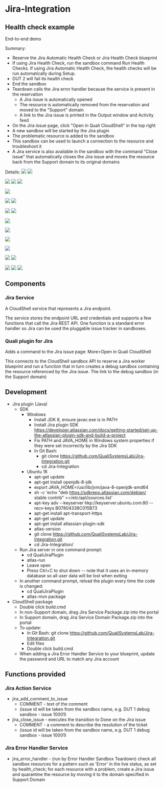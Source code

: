 # Jira-Integration


## Health check example

End-to-end demo 

Summary:
- Reserve the Jira Automatic Health Check or Jira Health Check blueprint
- If using Jira Health Check, run the sandbox command Run Health Checks. If using Jira Automatic Health Check, the health checks will be run automatically during Setup.
- DUT 2 will fail its health check
- End the sandbox
- Teardown calls the Jira error handler because the service is present in the reservation
  - A Jira issue is automatically opened
  - The resource is automatically removed from the reservation and moved to the "Support" domain
  - A link to the Jira issue is printed in the Output window and Activity feed
- On the Jira issue page, click "Open in Quali CloudShell" in the top right
- A new sandbox will be started by the Jira plugin
- The problematic resource is added to the sandbox
- This sandbox can be used to launch a connection to the resource and troubleshoot it
- A Jira service is also available in the sandbox with the command "Close issue" that automatically closes the Jira issue and moves the resource back from the Support domain to its original domains

Details:
![](screenshots/jira_plugin_settings_minimal.png)
![](screenshots/jira_plugin_settings_full.png)

![](screenshots/blueprint.png)
![](screenshots/edit_jira_error_handler_settings1.png)
![](screenshots/edit_jira_error_handler_settings2.png)

![](screenshots/reserve_blueprint.png)

![](screenshots/sandbox1.png)
![](screenshots/run_health_check.png)

![](screenshots/health_check_failed.png)
![](screenshots/health_check_failed2.png)

![](screenshots/teardown.png)

![](screenshots/jira_issue_created.png)

![](screenshots/jira_issue.png)

![](screenshots/open_in_cloudshell.png)

![](screenshots/debug_sandbox_created.png)
![](screenshots/debug_sandbox.png)

![](screenshots/action_service_settings1.png)
![](screenshots/action_service_settings2.png)
![](screenshots/close_jira_issue.png)


## Components

### Jira Service

A CloudShell service that represents a Jira endpoint.

The service stores the endpoint URL and credentials and supports a few functions that call the Jira REST API. One function is a standard error handler so Jira can be used the pluggable issue tracker in sandboxes.

### Quali plugin for Jira

Adds a command to the Jira issue page: More>Open in Quali CloudShell

This connects to the CloudShell sandbox API to reserve a Jira worker blueprint and run a function that in turn creates a debug sandbox containing the resource referenced by the Jira issue. The link to the debug sandbox (in the Support domain) 




## Development
- Jira plugin (Java)
  - SDK
    - Windows
      - Install JDK 8, ensure javac.exe is in PATH
      - Install Jira plugin SDK https://developer.atlassian.com/docs/getting-started/set-up-the-atlassian-plugin-sdk-and-build-a-project
      - Fix PATH and JAVA_HOME in Windows system properties if they were set incorrectly by the Jira SDK
      - In Git Bash:
        - git clone https://github.com/QualiSystemsLab/Jira-Integration.git
        - cd Jira-Integration
    - Ubuntu 16
      - apt-get update
      - apt-get install openjdk-8-jdk
      - export JAVA_HOME=/usr/lib/jvm/java-8-openjdk-amd64
      - sh -c 'echo "deb https://sdkrepo.atlassian.com/debian/ stable contrib" >>/etc/apt/sources.list'
      - apt-key adv --keyserver hkp://keyserver.ubuntu.com:80 --recv-keys B07804338C015B73
      - apt-get install apt-transport-https
      - apt-get update
      - apt-get install atlassian-plugin-sdk
      - atlas-version
      - git clone https://github.com/QualiSystemsLab/Jira-Integration.git
      - cd Jira-Integration/
  - Run Jira server in one command prompt:
    - cd QualiJiraPlugin
    - atlas-run
    - Leave open
    - Press Ctrl+C to shut down -- note that it uses an in-memory database so all user data will be lost when exiting
  - In another command prompt, reload the plugin every time the code is changed:
    - cd QualiJiraPlugin
    - atlas-mvn package
- CloudShell package
  - Double click build.cmd
  - In non-Support domain, drag Jira Service Package.zip into the portal
  - In Support domain, drag Jira Service Domain Package.zip into the portal
  - To update:
	- In Git Bash: git clone https://github.com/QualiSystemsLab/Jira-Integration.git
	- Edit files
	- Double click build.cmd
  - When adding a Jira Error Handler Service to your blueprint, update the password and URL to match any Jira account

## Functions provided

### Jira Action Service
- jira_add_comment_to_issue
    - COMMENT - text of the comment
    - (issue id will be taken from the sandbox name, e.g. DUT 1 debug sandbox - issue 10001)
- jira_close_issue - executes the transition to Done on the Jira issue
    - COMMENT - a comment to describe the resolution of the ticket
    - (issue id will be taken from the sandbox name, e.g. DUT 1 debug sandbox - issue 10001)

### Jira Error Handler Service
- jira_error_handler - (run by Error Handler Sandbox Teardown) check all sandbox resources for a pattern such as 'Error' in the live status, as set by health_check; for each resource with a problem, create a Jira issue and quarantine the resource by moving it to the domain specified in Support Domain
